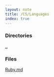```yaml
---
layout: note
title: /CS/Languages
index: true
---
```

<h3>Directories</h3>

  
  <a href='/notes/CS/Languages.html'>..</a>
  


  <h3>Files</h3>
  
  <a href='/notes/CS/Languages/Ruby.html'>Ruby.md</a>
  

